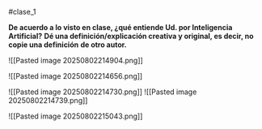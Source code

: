 #clase_1 

**De acuerdo a lo visto en clase, ¿qué entiende Ud. por Inteligencia Artificial?**
**Dé una definición/explicación creativa y original, es decir, no copie una definición**
**de otro autor.**

![[Pasted image 20250802214904.png]]

![[Pasted image 20250802214656.png]]

![[Pasted image 20250802214730.png]]
![[Pasted image 20250802214739.png]]

![[Pasted image 20250802215043.png]]
